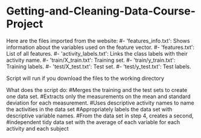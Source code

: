 Getting-and-Cleaning-Data-Course-Project
========================================

Here are the files imported from the website:
#- 'features_info.txt': Shows information about the variables used on the feature vector.
#- 'features.txt': List of all features.
#- 'activity_labels.txt': Links the class labels with their activity name.
#- 'train/X_train.txt': Training set.
#- 'train/y_train.txt': Training labels.
#- 'test/X_test.txt': Test set.
#- 'test/y_test.txt': Test labels.

Script will run if you download the files to the working directory

What does the script do:
#Merges the training and the test sets to create one data set.
#Extracts only the measurements on the mean and standard deviation for each measurement. 
#Uses descriptive activity names to name the activities in the data set
#Appropriately labels the data set with descriptive variable names. 
#From the data set in step 4, creates a second, 
#independent tidy data set with the average of each variable for each activity and each subject
